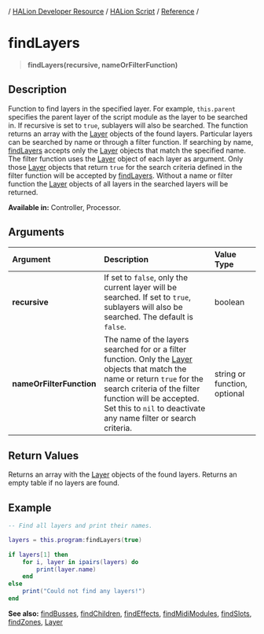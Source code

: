 / [HALion Developer Resource](../../HALion-Developer-Resource.md) / [HALion Script](./HALion-Script.md) / [Reference](./Reference.md) /

# findLayers

>**findLayers(recursive, nameOrFilterFunction)**

## Description

Function to find layers in the specified layer. For example, ``this.parent`` specifies the parent layer of the script module as the layer to be searched in. If recursive is set to ``true``, sublayers will also be searched. The function returns an array with the [Layer](./Layer.md) objects of the found layers. Particular layers can be searched by name or through a filter function. If searching by name,[ findLayers](./findLayers.md) accepts only the [Layer](./Layer.md) objects that match the specified name. The filter function uses the [Layer](./Layer.md) object of each layer as argument. Only those [Layer](./Layer.md) objects that return ``true`` for the search criteria defined in the filter function will be accepted by [findLayers](./findLayers.md). Without a name or filter function the [Layer](./Layer.md) objects of all layers in the searched layers will be returned.

**Available in:** Controller, Processor.

## Arguments

|Argument|Description|Value Type|
|:-|:-|:-|
|**recursive**|If set to ``false``, only the current layer will be searched. If set to ``true``, sublayers will also be searched. The default is ``false``.|boolean
|**nameOrFilterFunction**|The name of the layers searched for or a filter function. Only the [Layer](./Layer.md) objects that match the name or return ``true`` for the search criteria of the filter function will be accepted. Set this to ``nil`` to deactivate any name filter or search criteria.|string or function, optional|

## Return Values

Returns an array with the [Layer](./Layer.md) objects of the found layers. Returns an empty table if no layers are found.

## Example

```lua
-- Find all layers and print their names.

layers = this.program:findLayers(true)
 
if layers[1] then
    for i, layer in ipairs(layers) do
        print(layer.name)
    end
else
    print("Could not find any layers!")
end
```

**See also:** [findBusses](./findBusses.md), [findChildren](./findChildren.md), [findEffects](./findEffects.md), [findMidiModules](./findMidiModules.md), [findSlots](./findSlots.md), [findZones](./findZones.md), [Layer](./Layer.md)